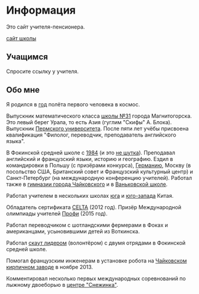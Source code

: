 # Информация

Это сайт учителя-пенсионера.

[сайт школы](http://fokishkola.3dn.ru/)

## Учащимся

Спросите ссылку у учителя.

## Обо мне

Я родился в [год](https://ru.wikipedia.org/wiki/1961_%D0%B3%D0%BE%D0%B4) полёта первого человека в космос.

Выпускник математического класса [школы №31](https://yandex.ru/maps/235/magnitogorsk/?orgpage%5Bid%5D=1059208515&ll=59.065915%2C53.393926&z=17&mode=orgpage&ol=biz&oid=1059208515) города Магнитогорска. Это левый берег Урала, то есть Азия (гуглим "Скифы" А. Блока). Выпускник [Пермского университета](http://www.psu.ru/). После пяти лет учёбы присвоена квалификация "Филолог, переводчик, преподаватель английского языка".

В Фокинской средней школе с [1984](https://ru.wikipedia.org/wiki/1984_(%D1%80%D0%BE%D0%BC%D0%B0%D0%BD)) (и это [не шутка](https://www.youtube.com/watch?v=ZFfqxRZRicI)). Преподавал английский и французский языки, историю и географию. Ездил в командировки в Польшу (с призёрами конкурса), [Германию](https://en.wikipedia.org/wiki/European_Year_of_Languages), Москву (в посольство США, Британский совет и Французский культурный центр) и Санкт-Петербург (на международную конференцию учителей). Работал также в [гимназии города Чайковского](https://shkrab.ru/) и в [Ваньковской школе](https://vk.com/public202128902).

Работал учителем в нескольких школах [юга](https://ru.wikipedia.org/wiki/%D0%93%D1%83%D0%B0%D0%BD%D0%B4%D1%83%D0%BD) и [юго-запада](https://ru.wikipedia.org/wiki/%D0%93%D1%83%D0%B9%D1%87%D0%B6%D0%BE%D1%83) Китая.

Обладатель сертификата [CELTA](https://ru.wikipedia.org/wiki/CELTA) (2012 год). Призёр Международной олимпиады учителей [Профи](https://olimphse.ru/) (2015 год).

Работал переводчиком с шотландскими фермерами в Фоках и американцами, усыновившими детей из Воткинска.

Работал [скаут лидером](https://ru.wikipedia.org/wiki/%D0%A1%D0%BA%D0%B0%D1%83%D1%82%D1%81%D0%BA%D0%BE%D0%B5_%D0%B4%D0%B2%D0%B8%D0%B6%D0%B5%D0%BD%D0%B8%D0%B5_%D0%B2_%D0%A0%D0%BE%D1%81%D1%81%D0%B8%D0%B80) (волонтёром) с двумя отрядами в Фокинской средней школе.

Помогал французским инженерам в установке робота на [Чайковском кирпичном заводе](https://ru.wikipedia.org/wiki/%D0%A1%D0%BA%D0%B0%D1%83%D1%82%D1%81%D0%BA%D0%BE%D0%B5_%D0%B4%D0%B2%D0%B8%D0%B6%D0%B5%D0%BD%D0%B8%D0%B5_%D0%B2_%D0%A0%D0%BE%D1%81%D1%81%D0%B8%D0%B80) в ноябре 2013.

Комментировал несколько первых международных соревнований по лыжному двоеборью в [центре "Снежинка"](http://snezhinka.chifk.ru/).



